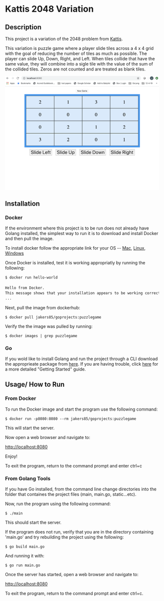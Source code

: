 # Kattis 2048 Variation

## Description
This project is a variation of the 2048 problem from [Kattis](https://open.kattis.com/problems/2048).

This variation is puzzle game where a player slide tiles across a 4 x 4 grid with the goal of reducing the number of tiles as much as possible.  The player can slide Up, Down, Right, and Left. When tiles collide that have the same value, they will combine into a sigle tile with the value of the sum of the collided tiles. Zeros are not counted and are treated as blank tiles.

![Game Preview](Assignment2.png)


## Installation

### Docker
If the environment where this project is to be run does not already have Golang installed, the simplest way to run it is to download and install Docker and then pull the image.

To install docker follow the appropriate link for your OS -- [Mac](https://docs.docker.com/docker-for-mac/install/), [Linux](https://docs.docker.com/install/linux/docker-ce/ubuntu/), [Windows](https://docs.docker.com/docker-for-windows/install/)

Once Docker is installed, test it is working appropriatly by running the following:

```bash
$ docker run hello-world

Hello from Docker.
This message shows that your installation appears to be working correctly.
...
```

Next, pull the image from dockerhub:

```
$ docker pull jakers85/goprojects:puzzlegame
```

Verify the the image was pulled by running:

```
$ docker images | grep puzzlegame
```
### Go
If you wold like to install Golang and run the project through a CLI download the approprieate package from [here](https://golang.org/dl/). If you are having trouble, click [here](https://golang.org/doc/install) for a more detailed "Getting Started" guide.

## Usage/ How to Run

### From Docker

To run the Docker image and start the program use the following command:

```
$ docker run -p8080:8080 --rm jakers85/goprojects:puzzlegame
```

This will start the server.

Now open a web browser and navigate to:

[http://localhost:8080](http://localhost:8080)

Enjoy!

To exit the program, return to the command prompt and enter ctrl+c

### From Golang Tools
If you have Go installed, from the command line change directories into the folder that containes the project files (main, main.go, static...etc).

Now, run the program using the following command:

```
$ ./main
```

This should start the server.

If the program does not run, verify that you are in the directory containing 'main.go' and try rebuilding the project using the following:

```
$ go build main.go
```

And running it with:

```
$ go run main.go
```

Once the server has started, open a web browser and navigate to:

[http://localhost:8080](http://localhost:8080)

To exit the program, return to the command prompt and enter ctrl+c.
